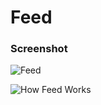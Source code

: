 # Feed

### Screenshot

![Feed](https://user-images.githubusercontent.com/19285811/69111821-b0d1fa00-0ab9-11ea-8089-193985090db6.png)

![How Feed Works](https://user-images.githubusercontent.com/19285811/69111955-0e664680-0aba-11ea-8a9b-5181516ce052.gif)
